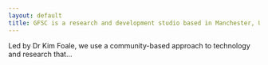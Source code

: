 ```yaml
---
layout: default
title: GFSC is a research and development studio based in Manchester, UK.
---
```


Led by Dr Kim Foale, we use a community-based approach to technology and research that...
